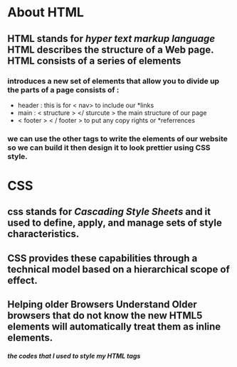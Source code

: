 # About HTML  
## HTML stands for *hyper text markup language* HTML describes the structure of a Web page. HTML consists of a series of elements 
### introduces a new set of elements that allow you to divide up the parts of a page consists of :
* header : this is for < nav> </nav > to include our *links 
* main :  < structure >  </ sturcute >  the main structure of our page  
*  < footer >  < / footer > to put any copy rights or *referrences 
  ### we can use the other tags to write the elements of our website so we can build it then design it to look prettier using CSS style. 
  
  # CSS
  ##  css stands for *Cascading Style Sheets* and it used to define, apply, and manage sets of style characteristics. 
  ## CSS provides these capabilities through a technical model based on a hierarchical scope of effect.
  ## Helping older Browsers Understand Older browsers that do not know the new HTML5 elements will automatically treat them as inline elements.
  ##### the codes that I used to style my HTML tags 
   <style type="text/css">
    
    **header , figure , main , footer {display: block;}
    **body {
* color: #666666;
* background-color: #f9f8f6;

* background-image: url("images/dark-wood.jpg");

* background-position: center;
* font-family: Georgia, times, serif;
* line-height: 1.4em;
* margin: 0px;}


**.wrapper {

* width: 940px;
* margin: 20px auto 20px auto;
* border: 2px solid #000000;
* background-color: #ffffff;}

**h1 { 
this is used to style the head 1 by specific properties

* text-indent: -9999px;
* width: 940px;
* height: 130px;
* margin: 0px;}


    
  
